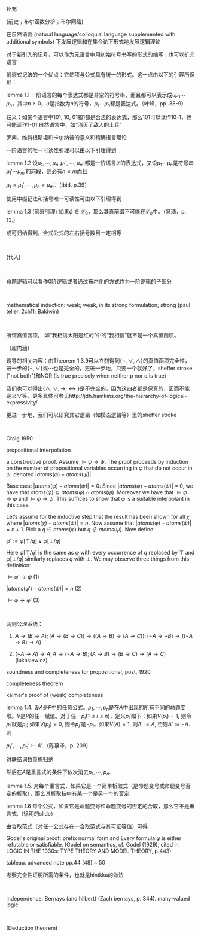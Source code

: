 
补充

(前史；布尔函数分析；布尔网络)

在自然语言 (natural language/colloquial language supplemented with additional symbols) 下发展逻辑和在集合论下形式地发展逻辑理论

对于新引入的记号，可以作为元语言中用初始符号书写的形式的缩写；也可以扩充语言

前缀式记法的一个优点：它使项与公式具有统一的形式。这一点由以下的引理所保证：

lemma 1.1 一阶语言的每个表达式都是非空的符号串，而且都可以表示成$u\mu_1\cdots\mu_n$，其中$n\ge0$，$u$是指数为$n$的符号，$\mu_1\cdots\mu_n$都是表达式。（叶峰，pp. 38-9）

歧义：如某个语言中101, 10, 01和1都是合法的表达式，那么101可以读作10-1，也可能读作1-01.自然语言中，如“消灭了敌人的士兵”

罗素、维特根斯坦和卡尔纳普的意义和精确语言理论

一阶语言的唯一可读性引理可以由以下引理得到

lemma 1.2 设$\mu_1,\cdots,\mu_n,\mu_1',\cdots,\mu_m'$都是一阶语言$\mathscr{L}$的表达式，又设$\mu_1\cdots\mu_n$是符号串$\mu_1'\cdots\mu_m'$的前段，则必有$n\le m$而且

$\mu_1=\mu_1',\cdots,\mu_n=\mu_m'.$（ibid. p.39）

使用中缀记法和括号唯一可读性可由以下引理得到

lemma 1.3 (前缀引理) 如果$\phi\in\mathcal{L_0}$，那么其真前缀不可能在$\mathcal{L_0}$中。（冯琦，p. 13.）

或可归纳得到，合式公式的左右括号数目一定相等

<br/>

(代入)

<br/>

命题逻辑可以看作$0$阶逻辑或者通过布尔化的方式作为一阶逻辑的子部分

<br/>

mathematical induction: weak; weak, in its strong formulation; strong (paul teller, 2ch11; Baldwin)

<br/>

所谓真值函项，
如“我相信太阳是红的”中的“我相信”就不是一个真值函项。

（超内涵）

诱导的相关内容：由Theorem 1.3.9可以立刻得到$\{\lnot,\lor,\land\}$的真值函项完全性，进一步的$\{\lnot,\lor\}$或$\cdots$也是完全的，更进一步地，只要一个就好了，sheffer stroke ("not both")和NOR (is true precisely when neither p nor q is true)

我们也可以得出$\{\land,\lor,\to,\leftrightarrow\}$是不完全的，因为这四者都是保真的，因而不能定义$\lor$等，更多具体可参见http://jdh.hamkins.org/the-hierarchy-of-logical-expressivity/

更进一步地，我们可以研究其它逻辑（如模态逻辑等）里的sheffer stroke

<br/>

Craig 1950

propositional interpolation

a constructive proof. Assume $⊨φ → ψ$. The proof proceeds by induction on the number of propositional variables occurring in $φ$ that do not occur in $ψ$, denoted $|atoms(φ) − atoms(ψ)|$.

Base case $|atoms(φ) − atoms(ψ)| = 0$: Since $|atoms(φ) − atoms(ψ)|$ = 0, we have that $atoms(φ) ⊆ atoms(φ) ∩ atoms(ψ)$. Moreover we have that $⊨φ → φ$ and $⊨φ → ψ$. This suffices to show that $φ$ is a suitable interpolant in this case.

Let’s assume for the inductive step that the result has been shown for all $χ$ where $|atoms(χ) − atoms(ψ)| = n$. Now assume that $|atoms(φ) − atoms(ψ)| = n+1$. Pick a $q ∈ atoms(φ)$ but $q ∉ atoms(ψ)$. Now define:

$φ' := φ[⊤/q] ∨ φ[⊥/q]$

Here $φ[⊤/q]$ is the same as $φ$ with every occurrence of $q$ replaced by $⊤$ and $φ[⊥/q]$ similarly replaces $q$ with $⊥$. We may observe three things from this definition:

$⊨φ' → ψ$ (1) 

$|atoms(φ') − atoms(ψ)| = n$ (2) 

$⊨φ → φ'$ (3)

<br/>

两则公理系统：

1. $A \to (B\to A);(A\to(B\to C))\to ((A\to B)\to(A\to C));(\lnot A\to \lnot B)\to((\lnot A\to B)\to A)$

2. $(\lnot A\to A)\to A;A\to (\lnot A\to B);(A\to B)\to (B\to C)\to (A\to C)$ (lukasiewicz)

soundness and completeness for propositional, post, 1920

completeness theorem

kalmar's proof of (weak) completeness

lemma 1.4. 设$A$是$P$中的任意公式。$p_1,\cdots,p_n$是在$A$中出现的所有不同的命题变项。$V$是$P$的任一赋值。对于任一$p_i(1\le i \le n)$，定义$p_i'$如下：如果$V(p_i)=1$, 则令$p_i'$就是$p_i$; 如果$V(p_i)=0$, 则令$p_i'$是$\lnot p_i$。如果$V(A)=1$, 则$A':=A$, 否则$A':=\lnot A$. 则

$p_1',\cdots,p_n'\vdash A'$.（陈慕泽，p. 209）

对联结词数量施归纳

然后在$A$是重言式的条件下依次消去$p_1,\cdots,p_n$.

lemma 1.5. 对每个重言式，如果它是一个简单析取式（是命题变号或命题变号否定的析取），那么其析取枝中有某一个是另一个的否定.

lemma 1.6 每个公式，如果它是命题变号和命题变号的否定的合取，那么它不是重言式.（徐明的slide）

由合取范式（对任一公式存在一合取范式与其可证等值）可得.

Godel's original proof: prefix normal form and Every formula $φ$ is either refutable or satisfiable. (Godel on semantics, cf. Godel (1929), cited in LOGIC IN THE 1930s: TYPE THEORY AND MODEL THEORY, p.443)

tableau. advanced note pp.44 (48) ~ 50

考察完全性证明所需的条件，也就是hintkka的做法

<br/>

independence. Bernays (and hilbert) (Zach bernays, p. 344). many-valued logic 

<br/>

(Deduction theorem)





